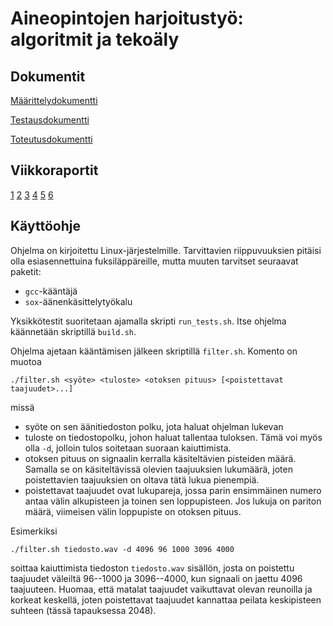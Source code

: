 Aineopintojen harjoitustyö: algoritmit ja tekoäly
=================================================

Dokumentit
----------

[Määrittelydokumentti](doc/maarittely.pdf)

[Testausdokumentti](doc/testaus.md)

[Toteutusdokumentti](doc/toteutus.md)

Viikkoraportit
--------------

[1](doc/viikkoraportti_1.pdf)
[2](doc/viikkoraportti_2.pdf)
[3](doc/viikkoraportti_3.pdf)
[4](doc/viikkoraportti_4.pdf)
[5](doc/viikkoraportti_5.pdf)
[6](doc/viikkoraportti_6.pdf)

Käyttöohje
----------

Ohjelma on kirjoitettu Linux-järjestelmille. Tarvittavien riippuvuuksien pitäisi
olla esiasennettuina fuksiläppäreille, mutta muuten tarvitset seuraavat paketit:

* `gcc`-kääntäjä
* `sox`-äänenkäsittelytyökalu

Yksikkötestit suoritetaan ajamalla skripti `run_tests.sh`. Itse ohjelma
käännetään skriptillä `build.sh`.

Ohjelma ajetaan kääntämisen jälkeen skriptillä `filter.sh`. Komento on muotoa

	./filter.sh <syöte> <tuloste> <otoksen pituus> [<poistettavat taajuudet>...]

missä

* syöte on sen äänitiedoston polku, jota haluat ohjelman lukevan
* tuloste on tiedostopolku, johon haluat tallentaa tuloksen. Tämä voi myös olla
  `-d`, jolloin tulos soitetaan suoraan kaiuttimista.
* otoksen pituus on signaalin kerralla käsiteltävien pisteiden määrä. Samalla
  se on käsiteltävissä olevien taajuuksien lukumäärä, joten poistettavien
  taajuuksien on oltava tätä lukua pienempiä.
* poistettavat taajuudet ovat lukupareja, jossa parin ensimmäinen numero antaa
  välin alkupisteen ja toinen sen loppupisteen. Jos lukuja on pariton määrä,
  viimeisen välin loppupiste on otoksen pituus.

Esimerkiksi

	./filter.sh tiedosto.wav -d 4096 96 1000 3096 4000

soittaa kaiuttimista tiedoston `tiedosto.wav` sisällön, josta on poistettu
taajuudet väleiltä 96--1000 ja 3096--4000, kun signaali on jaettu 4096
taajuuteen. Huomaa, että matalat taajuudet vaikuttavat olevan reunoilla ja
korkeat keskellä, joten poistettavat taajuudet kannattaa peilata keskipisteen
suhteen (tässä tapauksessa 2048).

